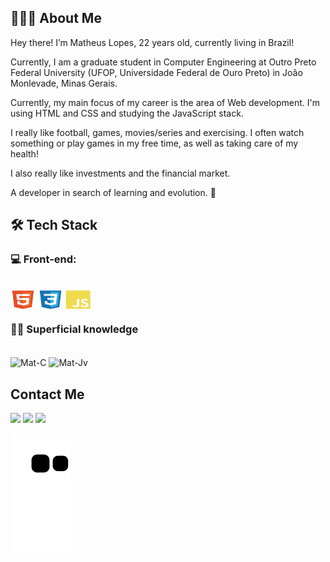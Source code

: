 ## 👨🏻‍💻 About Me

Hey there! I’m Matheus Lopes, 22 years old, currently living in Brazil!

Currently, I am a graduate student in Computer Engineering at Outro Preto Federal University (UFOP, Universidade Federal de Ouro Preto) in João Monlevade, Minas Gerais.

Currently, my main focus of my career is the area of Web development. I'm using HTML and CSS and studying the JavaScript stack.

I really like football, games, movies/series and exercising. I often watch something or play games in my free time, as well as taking care of my health!

I also really like investments and the financial market. 

A developer in search of learning and evolution. 🚀


<h2>🛠&nbsp;Tech Stack</h2>
<h3>💻&nbsp;Front-end:</h3>

<div style="display: inline_block"><br>
  <img align="center" alt="Mat-HTML" height="30" width="40" src="https://raw.githubusercontent.com/devicons/devicon/master/icons/html5/html5-original.svg">
  <img align="center" alt="Mat-CSS" height="30" width="40" src="https://raw.githubusercontent.com/devicons/devicon/master/icons/css3/css3-original.svg">
  <img align="center" alt="Mat-Js" height="30" width="40" src="https://raw.githubusercontent.com/devicons/devicon/master/icons/javascript/javascript-plain.svg">
</div>
  
  
<h3>🤏🏼&nbsp;Superficial knowledge</h3>

<div style="display: inline_block"><br>
  <img align="center" alt="Mat-C" height="30" width="40" src="https://cdn.jsdelivr.net/gh/devicons/devicon/icons/c/c-original.svg">
  <img align="center" alt="Mat-Jv" height="30" width="40" src="https://cdn.jsdelivr.net/gh/devicons/devicon/icons/java/java-original.svg">  
</div>


 ## Contact Me 
 
 <div> 
    <a href="https://www.instagram.com/matheus.lpm/" target="_blank"><img src="https://img.shields.io/badge/-Instagram-%23E4405F?style=for-the-badge&logo=instagram&logoColor=white" target="_blank"></a>
    <a href = "mailto:matheus.lopesmdev@gmail.com"><img src="https://img.shields.io/badge/-Gmail-%23333?style=for-the-badge&logo=gmail&logoColor=white" target="_blank"></a>
    <a href="https://www.linkedin.com/in/matheus-lopes-441025231/" target="_blank"><img src="https://img.shields.io/badge/-LinkedIn-%230077B5?style=for-the-badge&logo=linkedin&logoColor=white" target="_blank"></a> 
 
  ![Snake animation](https://github.com/rafaballerini/rafaballerini/blob/output/github-contribution-grid-snake.svg)

##
 
</div>
